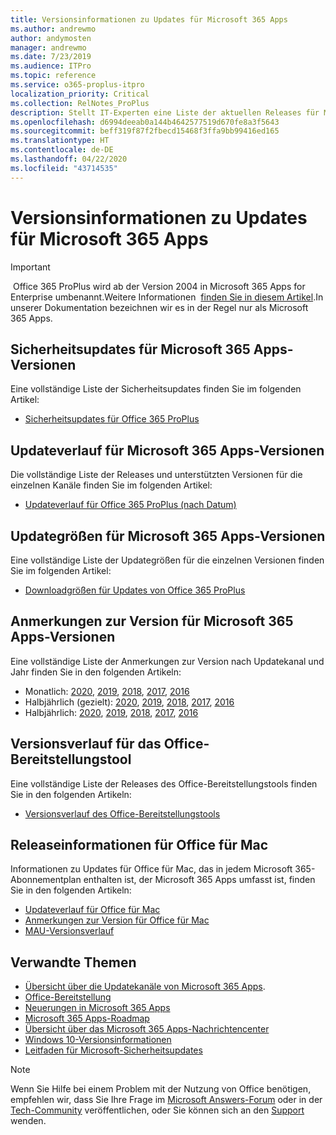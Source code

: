 ```yaml
---
title: Versionsinformationen zu Updates für Microsoft 365 Apps
ms.author: andrewmo
author: andymosten
manager: andrewmo
ms.date: 7/23/2019
ms.audience: ITPro
ms.topic: reference
ms.service: o365-proplus-itpro
localization_priority: Critical
ms.collection: RelNotes_ProPlus
description: Stellt IT-Experten eine Liste der aktuellen Releases für Microsoft 365 Apps für jeden Updatekanal sowie Links zu Anmerkungen zur Version und zum Updateverlauf zur Verfügung.
ms.openlocfilehash: d6994deeab0a144b4642577519d670fe8a3f5643
ms.sourcegitcommit: beff319f87f2fbecd15468f3ffa9bb99416ed165
ms.translationtype: HT
ms.contentlocale: de-DE
ms.lasthandoff: 04/22/2020
ms.locfileid: "43714535"
---
```

# <a name="release-information-for-updates-to-microsoft-365-apps"></a>Versionsinformationen zu Updates für Microsoft 365 Apps


> [!IMPORTANT]
> Office 365 ProPlus wird ab der Version 2004 in Microsoft 365 Apps for Enterprise umbenannt.Weitere Informationen  [finden Sie in diesem Artikel](https://go.microsoft.com/fwlink/p/?linkid=2123420).In unserer Dokumentation bezeichnen wir es in der Regel nur als Microsoft 365 Apps.


## <a name="security-updates-for-microsoft-365-apps-releases"></a>Sicherheitsupdates für Microsoft 365 Apps-Versionen

Eine vollständige Liste der Sicherheitsupdates finden Sie im folgenden Artikel:
 - [Sicherheitsupdates für Office 365 ProPlus](office365-proplus-security-updates.md)


## <a name="update-history-for-microsoft-365-apps-releases"></a>Updateverlauf für Microsoft 365 Apps-Versionen

Die vollständige Liste der Releases und unterstützten Versionen für die einzelnen Kanäle finden Sie im folgenden Artikel:
 - [Updateverlauf für Office 365 ProPlus (nach Datum)](update-history-office365-proplus-by-date.md)


 ## <a name="update-sizes-for-microsoft-365-apps-releases"></a>Updategrößen für Microsoft 365 Apps-Versionen

Eine vollständige Liste der Updategrößen für die einzelnen Versionen finden Sie im folgenden Artikel:
 - [Downloadgrößen für Updates von Office 365 ProPlus](download-sizes-office365-proplus-updates.md)

## <a name="release-notes-for-microsoft-365-apps-releases"></a>Anmerkungen zur Version für Microsoft 365 Apps-Versionen

Eine vollständige Liste der Anmerkungen zur Version nach Updatekanal und Jahr finden Sie in den folgenden Artikeln:
 - Monatlich: [2020](monthly-channel-2020.md), [2019](monthly-channel-2019.md), [2018](monthly-channel-2018.md), [2017](monthly-channel-2017.md), [2016](monthly-channel-2016.md)
 - Halbjährlich (gezielt): [2020](semi-annual-channel-targeted-2020.md), [2019](semi-annual-channel-targeted-2019.md), [2018](semi-annual-channel-targeted-2018.md), [2017](semi-annual-channel-targeted-2017.md), [2016](semi-annual-channel-targeted-2016.md)
 - Halbjährlich: [2020](semi-annual-channel-2020.md), [2019](semi-annual-channel-2019.md), [2018](semi-annual-channel-2018.md), [2017](semi-annual-channel-2017.md), [2016](semi-annual-channel-2016.md)

 ## <a name="release-history-for-office-deployment-tool"></a>Versionsverlauf für das Office-Bereitstellungstool
 Eine vollständige Liste der Releases des Office-Bereitstellungstools finden Sie in den folgenden Artikeln:
 - [Versionsverlauf des Office-Bereitstellungstools](ODT-release-history.md)

## <a name="office-for-mac-release-information"></a>Releaseinformationen für Office für Mac

Informationen zu Updates für Office für Mac, das in jedem Microsoft 365-Abonnementplan enthalten ist, der Microsoft 365 Apps umfasst ist, finden Sie in den folgenden Artikeln:
 - [Updateverlauf für Office für Mac](update-history-office-for-mac.md)
 - [Anmerkungen zur Version für Office für Mac](release-notes-office-for-mac.md)
 - [MAU-Versionsverlauf](release-history-microsoft-autoupdate.md)


## <a name="related-topics"></a>Verwandte Themen

- [Übersicht über die Updatekanäle von Microsoft 365 Apps](https://docs.microsoft.com/deployoffice/overview-of-update-channels-for-office-365-proplus).
- [Office-Bereitstellung](https://docs.microsoft.com/deployoffice/)
- [Neuerungen in Microsoft 365 Apps](https://support.office.com/article/95c8d81d-08ba-42c1-914f-bca4603e1426)
- [Microsoft 365 Apps-Roadmap](https://products.office.com/business/office-365-roadmap)
- [Übersicht über das Microsoft 365 Apps-Nachrichtencenter](https://support.office.com/article/38fb3333-bfcc-4340-a37b-deda509c2093)
- [Windows 10-Versionsinformationen](https://www.microsoft.com/itpro/windows-10/release-information)
- [Leitfaden für Microsoft-Sicherheitsupdates](https://portal.msrc.microsoft.com/)

> [!NOTE]
> Wenn Sie Hilfe bei einem Problem mit der Nutzung von Office benötigen, empfehlen wir, dass Sie Ihre Frage im [Microsoft Answers-Forum](https://answers.microsoft.com/) oder in der [Tech-Community](https://techcommunity.microsoft.com/) veröffentlichen, oder Sie können sich an den [Support](https://support.microsoft.com/contactus) wenden.
